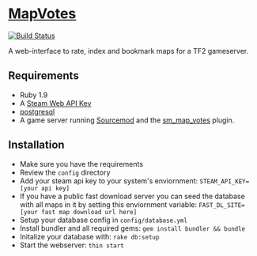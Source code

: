 # [MapVotes](http://107.170.37.36/)
[![Build Status](https://travis-ci.org/CrimsonTautology/map_votes.png?branch=master)](https://travis-ci.org/CrimsonTautology/map_votes)

A web-interface to rate, index and bookmark maps for a TF2 gameserver.

## Requirements
* Ruby 1.9
* A [Steam Web API Key](http://steamcommunity.com/dev)
* [postgresql](http://www.postgresql.org/)
* A game server running [Sourcemod](http://www.sourcemod.net) and the [sm_map_votes](https://github.com/CrimsonTautology/sm_map_votes) plugin.

## Installation
* Make sure you have the requirements
* Review the `config` directory
* Add your steam api key to your system's enviornment: `STEAM_API_KEY=[your api key]`
* If you have a public fast download server you can seed the database with all maps in it by setting this enviornment variable: `FAST_DL_SITE=[your fast map download url here]`
* Setup your database config in `config/database.yml`
* Install bundler and all required gems: `gem install bundler && bundle`
* Initalize your database with: `rake db:setup`
* Start the webserver: `thin start`
